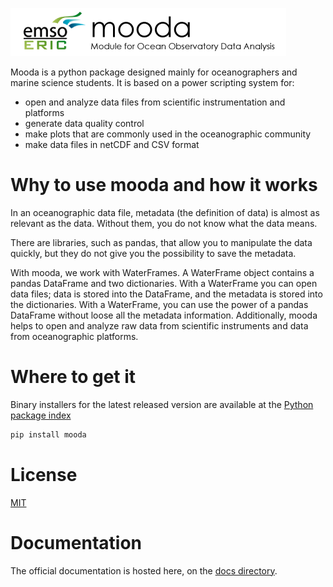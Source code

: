![mooda header](docs/img/logos/Mooda-documentation-header.png)

Mooda is a python package designed mainly for oceanographers and marine science students. It is based on a power scripting system for:

* open and analyze data files from scientific instrumentation and platforms
* generate data quality control
* make plots that are commonly used in the oceanographic community
* make data files in netCDF and CSV format

# Why to use mooda and how it works

In an oceanographic data file, metadata (the definition of data) is almost as relevant as the data. Without them, you do not know what the data means.

There are libraries, such as pandas, that allow you to manipulate the data quickly, but they do not give you the possibility to save the metadata.

With mooda, we work with WaterFrames. A WaterFrame object contains a pandas DataFrame and two dictionaries. With a WaterFrame you can open data files; data is stored into the DataFrame, and the metadata is stored into the dictionaries. With a WaterFrame, you can use the power of a pandas DataFrame without loose all the metadata information. Additionally, mooda helps to open and analyze raw data from scientific instruments and data from oceanographic platforms.

# Where to get it

Binary installers for the latest released version are available at the [Python package index](https://pypi.org/project/mooda/)

```cmd
pip install mooda
```

# License

[MIT](LICENSE)

# Documentation

The official documentation is hosted here, on the [docs directory](docs/index_docs.md).